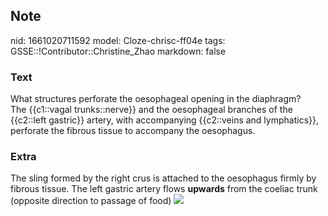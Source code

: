 ## Note
nid: 1661020711592
model: Cloze-chrisc-ff04e
tags: GSSE::!Contributor::Christine_Zhao
markdown: false

### Text
<div>
  <div>
    <div>
      <div>
        What structures perforate the oesophageal opening in the
        diaphragm?
      </div>
    </div>
  </div>
</div>The {{c1::vagal trunks::nerve}} and the oesophageal branches
of the {{c2::left gastric}} artery, with accompanying {{c2::veins
and lymphatics}}, perforate the fibrous tissue to accompany the
oesophagus.

### Extra
The sling formed by the right crus is attached to the oesophagus
firmly by fibrous tissue. The left gastric artery flows
<b>upwards</b> from the coeliac trunk (opposite direction to
passage of food) <img src= 
"Screen%20Shot%202021-06-02%20at%209.04.11%20pm.png">
